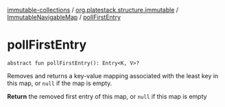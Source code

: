 [immutable-collections](../../index.md) / [org.platestack.structure.immutable](../index.md) / [ImmutableNavigableMap](index.md) / [pollFirstEntry](.)

# pollFirstEntry

`abstract fun pollFirstEntry(): Entry<K, V>?`

Removes and returns a key-value mapping associated with
the least key in this map, or `null` if the map is empty.

**Return**
the removed first entry of this map,
    or `null` if this map is empty

